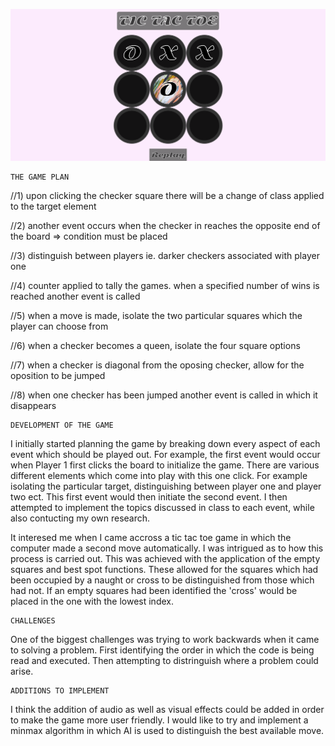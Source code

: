 
![Alt Text](img10.jpg) 
    
    
    THE GAME PLAN
 
//1) upon clicking the checker square there will be a change of class applied to the target element

//2) another event occurs when the checker in reaches the opposite end of the board => condition must be placed

//3) distinguish between players ie. darker checkers associated with player one

//4) counter applied to tally the games. when a specified number of wins is reached another event is called 

//5) when a move is made, isolate the two particular squares which the player can choose from

//6) when a checker becomes a queen, isolate the four square options

//7) when a checker is diagonal from the oposing checker, allow for the oposition to be jumped

//8) when one checker has been jumped another event is called in which it disappears

    DEVELOPMENT OF THE GAME

I initially started planning the game by breaking down every aspect of each event which should be played out. For example, the first event would occur when Player 1 first clicks the board to initialize the game. There are various different elements which come into play with this one click. For example isolating the particular target, distinguishing between player one and player two ect. This first event would then initiate the second event. I then attempted to implement the topics discussed in class to each event, while also contucting my own research.

It interesed me when I came accross a tic tac toe game in which the computer made a second move automatically. I was intrigued as to how this process is carried out. This was achieved with the application of the empty squares and best spot functions. These allowed for the squares which had been occupied by a naught or cross to be distinguished from those which had not. If an empty squares had been identified the 'cross' would be placed in the one with the lowest index.

    CHALLENGES 

One of the biggest challenges was trying to work backwards when it came to solving a problem. First identifying the order in which the code is being read and executed. Then attempting to distringuish where a problem could arise.

    ADDITIONS TO IMPLEMENT

I think the addition of audio as well as visual effects could be added in order to make the game more user friendly.
I would like to try and implement a minmax algorithm in which AI is used to distinguish the best available move.
